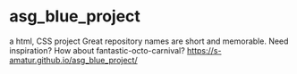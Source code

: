 # asg_blue_project
a html, CSS project Great repository names are short and memorable. Need inspiration? How about fantastic-octo-carnival?
https://s-amatur.github.io/asg_blue_project/
